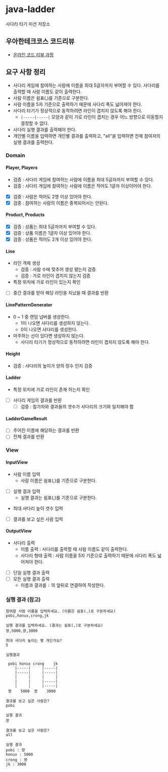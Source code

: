 # java-ladder

사다리 타기 미션 저장소

## 우아한테크코스 코드리뷰

- [온라인 코드 리뷰 과정](https://github.com/woowacourse/woowacourse-docs/blob/master/maincourse/README.md)

## 요구 사항 정리

- 사다리 게임에 참여하는 사람에 이름을 최대 5글자까지 부여할 수 있다. 사다리를 출력할 때 사람 이름도 같이 출력한다.
- 사람 이름은 쉼표(,)를 기준으로 구분한다.
- 사람 이름을 5자 기준으로 출력하기 때문에 사다리 폭도 넓어져야 한다.
- 사다리 타기가 정상적으로 동작하려면 라인이 겹치지 않도록 해야 한다.
    - `|-----|-----|` 모양과 같이 가로 라인이 겹치는 경우 어느 방향으로 이동할지 결정할 수 없다.
- 사다리 실행 결과를 출력해야 한다.
- 개인별 이름을 입력하면 개인별 결과를 출력하고, "all"을 입력하면 전체 참여자의 실행 결과를 출력한다.

### Domain

#### Player, Players

- 검증 : 사다리 게임에 참여하는 사람에 이름을 최대 5글자까지 부여할 수 있다.
- 검증 : 사다리 게임에 참여하는 사람에 이름은 적어도 1글자 이상이어야 한다.
- [x] 검증 : 사람은 적어도 2명 이상 있어야 한다.
- [x] 검증 : 참여하는 사람의 이름은 중복되어서는 안된다.

#### Product, Products

- [x] 검증 : 상품는 최대 5글자까지 부여할 수 있다.
- [x] 검증 : 상품 이름은 1글자 이상 있어야 한다.
- [x] 검증 : 상품은 적어도 2개 이상 있어야 한다.

#### Line

- 라인 객체 생성
    - 검증 : 사람 수에 맞추어 생성 됐는지 검증
    - 검증 : 가로 라인이 겹치지 않는지 검증
- 특정 위치에 가로 라인이 있는지 확인
- [ ] 중간 결과를 받아 해당 라인을 지났을 때 결과를 반환

#### LinePatternGenerator

- 0 ~ 1 중 랜덤 넘버를 생성한다.
    - 1이 나오면 사다리를 생성하지 않는다.
    - 0이 나오면 사다리를 생성한다.
- 마주하는 선이 있다면 생성하지 않는다.
    - 사다리 타기가 정상적으로 동작하려면 라인이 겹치지 않도록 해야 한다.

#### Height

- 검증 : 사다리의 높이가 양의 정수 인지 검증

#### Ladder

- 특정 위치에 가로 라인이 존재 하는지 확인
- [ ] 사다리 게임의 결과를 반환
  - [ ] 검증 : 참가자와 결과들의 갯수가 사다리의 크기와 일치해야 함

#### LadderGameResult

- [ ] 주어진 이름에 해당하는 결과를 반환
- [ ] 전체 결과를 반환

### View

#### InputView

- 사람 이름 입력
    - 사람 이름은 쉼표(,)를 기준으로 구분한다.
- [ ] 실행 결과 입력
    - 실행 결과는 쉼표(,)를 기준으로 구분한다.
- 최대 사다리 높이 갯수 입력
- [ ] 결과를 보고 싶은 사람 입력

#### OutputView

- 사다리 출력
    - 이름 출력 : 사다리를 출력할 때 사람 이름도 같이 출력한다.
    - 사다리 형태 출력 : 사람 이름을 5자 기준으로 출력하기 때문에 사다리 폭도 넓어져야 한다.
- [ ] 단일 실행 결과 출력
- [ ] 모든 실행 결과 출력
    - 이름과 결과를 ` : ` 의 앞뒤로 연결하여 작성한다.

### 실행 결과 (참고)

```text
참여할 사람 이름을 입력하세요. (이름은 쉼표(,)로 구분하세요)
pobi,honux,crong,jk

실행 결과를 입력하세요. (결과는 쉼표(,)로 구분하세요)
꽝,5000,꽝,3000

최대 사다리 높이는 몇 개인가요?
5

실행결과

 pobi honux crong    jk 
    |-----|     |-----|
    |-----|     |-----|
    |     |     |     |
    |     |     |-----|
    |     |     |-----|
 꽝    5000  꽝    3000

결과를 보고 싶은 사람은?
pobi

실행 결과
꽝

결과를 보고 싶은 사람은?
all

실행 결과
pobi : 꽝
honux : 5000
crong : 꽝
jk : 3000
```
